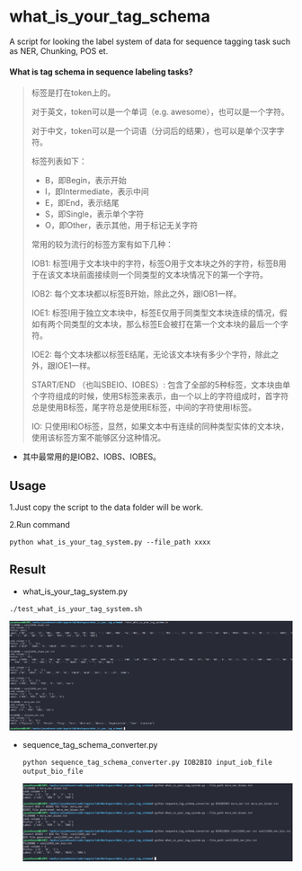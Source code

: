 # what_is_your_tag_schema
A script for looking the label system of data for sequence tagging task such as NER, Chunking, POS et.

#### What is tag schema in sequence labeling tasks?

>标签是打在token上的。
>
>对于英文，token可以是一个单词（e.g. awesome），也可以是一个字符。
>
>对于中文，token可以是一个词语（分词后的结果），也可以是单个汉字字符。
>
> 标签列表如下：
>
>- B，即Begin，表示开始
>- I，即Intermediate，表示中间
>- E，即End，表示结尾
>- S，即Single，表示单个字符
>- O，即Other，表示其他，用于标记无关字符
>
>常用的较为流行的标签方案有如下几种：
>
>IOB1: 标签I用于文本块中的字符，标签O用于文本块之外的字符，标签B用于在该文本块前面接续则一个同类型的文本块情况下的第一个字符。
>
>IOB2: 每个文本块都以标签B开始，除此之外，跟IOB1一样。
>
>IOE1: 标签I用于独立文本块中，标签E仅用于同类型文本块连续的情况，假如有两个同类型的文本块，那么标签E会被打在第一个文本块的最后一个字符。
>
>IOE2: 每个文本块都以标签E结尾，无论该文本块有多少个字符，除此之外，跟IOE1一样。
>
>START/END （也叫SBEIO、IOBES）: 包含了全部的5种标签，文本块由单个字符组成的时候，使用S标签来表示，由一个以上的字符组成时，首字符总是使用B标签，尾字符总是使用E标签，中间的字符使用I标签。
>
>IO: 只使用I和O标签，显然，如果文本中有连续的同种类型实体的文本块，使用该标签方案不能够区分这种情况。

- 其中最常用的是IOB2、IOBS、IOBES。

## Usage

1.Just copy the script to the data folder will be work.

2.Run command

```shell
python what_is_your_tag_system.py --file_path xxxx
```

## Result

- what_is_your_tag_system.py

```shell
./test_what_is_your_tag_system.sh
```

![](1.png)

- sequence_tag_schema_converter.py

  ```shell
  python sequence_tag_schema_converter.py IOB2BIO input_iob_file output_bio_file
  ```

  ![](2.png)
